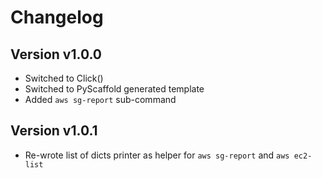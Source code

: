 # Changelog

## Version v1.0.0

* Switched to Click()
* Switched to PyScaffold generated template
* Added `aws sg-report` sub-command

## Version v1.0.1

* Re-wrote list of dicts printer as helper for `aws sg-report` and `aws ec2-list`
